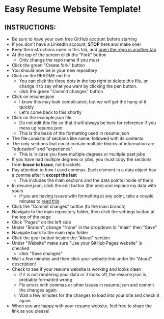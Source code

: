 # Easy Resume Website Template!
## INSTRUCTIONS:
- Be sure to have your own free GitHub account before starting
- If you don't have a LinkedIn account, **STOP** here and make one!
- Keep the instructions open in this tab, and [open the repo in another tab](https://github.com/sladeberryman/resume-template)
- At the top of the screen click the "Fork" button
   * Only change the repo name if you must
- Click the green "Create fork" button
- You should now be in your new repository
- Click on the README.md file
   * You can click the three dots in the top right to delete this file, or change it to say what you want by clicking the pen button.
   * click the green "Commit changes" button
- Click on resume.json
   * I know this may look complicated, but we will get the hang of it quickly
   * Let's come back to this shortly
- Click on the example.json file.
   * Do not edit this file so that it will always be here for reference if you mess up resume.json
   * This is the basis of the formatting used in resume.json
- The file consists of sections like name: followed with its contents
- The only sections that could contain multiple blocks of information are "education" and "experience".
   * This is in case you have multiple degrees or multiple past jobs
- If you have had multiple degrees or jobs, you must copy the sections from **brace to brace**, not brackets
- Pay attention to how I used commas. Each element in a data object has a comma after it **except the last**
   * This includes the main sections and the data points inside of them
- In resume.json, click the edit button (the pen) and replace my data with yours
   * if you are having issues with formatting at any point, take a couple minutes to [read this](https://developer.mozilla.org/en-US/docs/Learn/JavaScript/Objects/JSON)
- Click the "Commit changes" button (to the main branch)
- Navigate to the main repository folder, then click the settings button at the top of the page
- Click "Pages" on the left side
- Under "Branch", change "None" in the dropdown to "main" then "Save"
- Navigate back to the main repo folder
- Click the gear button beside the "About" section
- Under "Website" make sure "Use your GitHub Pages website" is checked
   * click "Save changes"
- Wait a few minutes and then click your website link under thr "About" description!
- Check to see if your resume website is working and looks clean
   * If it is not rendering your data or it looks off, the resume.json is probably formatted wrong
   * Fix errors with commas or other issues in resume.json and commit the changes again
   * Wait a few minutes for the changes to load into your site and check it again
- When you are happy with your resume website, feel free to share the link as you please!
